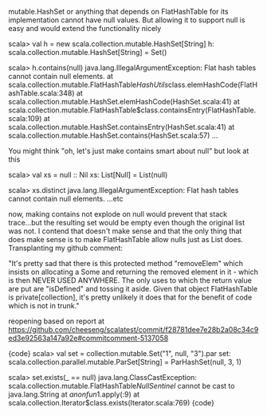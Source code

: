 mutable.HashSet or anything that depends on FlatHashTable for its implementation cannot have null values. But allowing it to support null is easy and would extend the functionality nicely

scala> val h = new scala.collection.mutable.HashSet[String]
h: scala.collection.mutable.HashSet[String] = Set()

scala> h.contains(null)
java.lang.IllegalArgumentException: Flat hash tables cannot contain null elements.
	at scala.collection.mutable.FlatHashTable$HashUtils$class.elemHashCode(FlatHashTable.scala:348)
	at scala.collection.mutable.HashSet.elemHashCode(HashSet.scala:41)
	at scala.collection.mutable.FlatHashTable$class.containsEntry(FlatHashTable.scala:109)
	at scala.collection.mutable.HashSet.containsEntry(HashSet.scala:41)
	at scala.collection.mutable.HashSet.contains(HashSet.scala:57)
...

You might think "oh, let's just make contains smart about null" but look at this

scala> val xs = null :: Nil
xs: List[Null] = List(null)

scala> xs.distinct
java.lang.IllegalArgumentException: Flat hash tables cannot contain null elements.
...etc

now, making contains not explode on null would prevent that stack trace...but the resulting set would be empty even though the original list was not. I contend that doesn't make sense and that the only thing that does make sense is to make FlatHashTable allow nulls just as List does.
Transplanting my github comment:

"It's pretty sad that there is this protected method "removeElem" which insists on allocating a Some and returning the removed element in it - which is then NEVER USED ANYWHERE. The only uses to which the return value are put are "isDefined" and tossing it aside. Given that object FlatHashTable is private[collection], it's pretty unlikely it does that for the benefit of code which is not in trunk."

reopening based on report at https://github.com/cheeseng/scalatest/commit/f28781dee7e28b2a08c34c9ed3e92563a147a92e#commitcomment-5137058

{code}
scala> val set = collection.mutable.Set("1", null, "3").par
set: scala.collection.parallel.mutable.ParSet[String] = ParHashSet(null, 3, 1)

scala> set.exists(_ == null)
java.lang.ClassCastException: scala.collection.mutable.FlatHashTable$NullSentinel$ cannot be cast to java.lang.String
at $anonfun$1.apply(:9)
at scala.collection.Iterator$class.exists(Iterator.scala:769)
{code}

